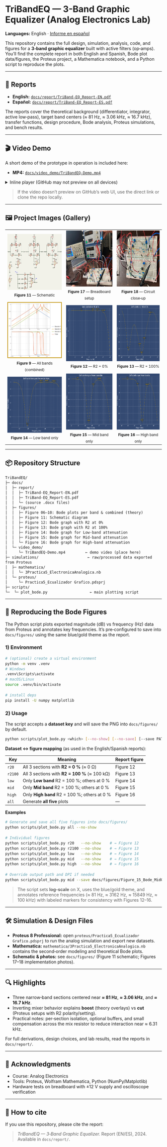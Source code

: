 # TriBandEQ — 3-Band Graphic Equalizer (Analog Electronics Lab)

**Languages:** English · [Informe en español](docs/report/TriBand-EQ_Report-ES.pdf)

This repository contains the full design, simulation, analysis, code, and figures for a **3‑band graphic equalizer** built with active filters (op‑amps). You’ll find the complete report in both English and Spanish, Bode plot data/figures, the Proteus project, a Mathematica notebook, and a Python script to reproduce the plots.

---

## 📄 Reports

* **English:** [`docs/report/TriBand-EQ_Report-EN.pdf`](docs/report/TriBand-EQ_Report-EN.pdf)
* **Español:** [`docs/report/TriBand-EQ_Report-ES.pdf`](docs/report/TriBand-EQ_Report-ES.pdf)

The reports cover the theoretical background (differentiator, integrator, active low‑pass), target band centers (≈ 81 Hz, ≈ 3.06 kHz, ≈ 16.7 kHz), transfer functions, design procedure, Bode analysis, Proteus simulations, and bench results.

---

## 🎬 Video Demo

A short demo of the prototype in operation is included here:

* **MP4:** [`docs/video_demo/TriBandEQ-Demo.mp4`](docs/video_demo/TriBandEQ-Demo.mp4)

<details>
<summary>Inline player (GitHub may not preview on all devices)</summary>

<video src="docs/video_demo/TriBandEQ-Demo.mp4" controls preload="metadata" width="720">
  Your browser does not support the video tag. Download the file instead:
  <a href="docs/video_demo/TriBandEQ-Demo.mp4">TriBandEQ-Demo.mp4</a>
</video>

</details>

> If the video doesn’t preview on GitHub’s web UI, use the direct link or clone the repo locally.

---

## 🖼 Project Images (Gallery)


<table>
  <tr>
    <td align="center"><img src="docs/figures/Figure%2011%20Graphic%20equalizer%20schematic%20diagram.png" alt="Figure 11 — Schematic diagram of the graphic equalizer" height="180"/><br><sub><b>Figure 11</b> — Schematic</sub></td>
    <td align="center"><img src="docs/figures/Figure%2017%20Physical%20implementation%20of%20the%20graphic%20equalizer.jpg" alt="Figure 17 — Physical implementation on breadboard" height="180"/><br><sub><b>Figure 17</b> — Breadboard setup</sub></td>
    <td align="center"><img src="docs/figures/Figure 18 Physical circuit of the graphic equalizer.jpg" alt="Figure 18 — Circuit close‑up (landscape)" height="180"/><br><sub><b>Figure 18</b> — Circuit close‑up</sub></td>
  </tr>
  <tr>
    <td align="center"><img src="docs/figures/Figure 10 Graphic equalizer bode graphs.png" alt="Figure 9 — Bode plot for the full equalizer (bands combined)" height="180"/><br><sub><b>Figure 9</b> — All bands (combined)</sub></td>
    <td align="center"><img src="docs/figures/Figure%2012%20Bode%20graph%20with%20R_2%200%25.png" alt="Figure 12 — Bode with R2 at 0%" height="180"/><br><sub><b>Figure 12</b> — R2 = 0%</sub></td>
    <td align="center"><img src="docs/figures/Figure 13 Bode graph with 100 R2.png" alt="Figure 13 — Bode with R2 at 100%" height="180"/><br><sub><b>Figure 13</b> — R2 = 100%</sub></td>
  </tr>
  <tr>
    <td align="center"><img src="docs/figures/Figure%2014%20Bode%20Graph%20for%20Low%20Frequency%20Attenuation.png" alt="Figure 14 — Low‑band attenuation" height="180"/><br><sub><b>Figure 14</b> — Low band only</sub></td>
    <td align="center"><img src="docs/figures/Figure%2015%20Bode%20Graph%20for%20Mid%20Frequency%20Attenuation.png" alt="Figure 15 — Mid‑band attenuation" height="180"/><br><sub><b>Figure 15</b> — Mid band only</sub></td>
    <td align="center"><img src="docs/figures/Figure%2016%20Bode%20Graph%20for%20High%20Frequency%20Attenuation.png" alt="Figure 16 — High‑band attenuation" height="180"/><br><sub><b>Figure 16</b> — High band only</sub></td>
  </tr>
</table>

---

## 📦 Repository Structure

```
TriBandEQ/
├─ docs/
│  ├─ report/
│  │  ├─ TriBand-EQ_Report-EN.pdf
│  │  ├─ TriBand-EQ_Report-ES.pdf
│  │  └─ (source .docx files)
│  ├─ figures/
│  │  ├─ Figure 06–10: Bode plots per band & combined (theory)
│  │  ├─ Figure 11: Schematic diagram
│  │  ├─ Figure 12: Bode graph with R2 at 0%
│  │  ├─ Figure 13: Bode graph with R2 at 100%
│  │  ├─ Figure 14: Bode graph for Low-band attenuation
│  │  ├─ Figure 15: Bode graph for Mid-band attenuation
│  │  └─ Figure 16: Bode graph for High-band attenuation
│  └─ video_demo/
│     └─ TriBandEQ-Demo.mp4         ← demo video (place here)
├─ simulations/                      ← raw/processed data exported from Proteus
│  ├─ mathematica/
│  │  └─ 3Practica5_ElectronicaAnalogica.nb
│  └─ proteus/
│     └─ Practica5_Ecualizador Grafico.pdsprj
├─ scripts/
└─  └─ plot_bode.py                   ← main plotting script
```

---

## 🧪 Reproducing the Bode Figures

The Python script plots exported magnitude (dB) vs frequency (Hz) data from Proteus and annotates key frequencies. It’s pre‑configured to save into `docs/figures/` using the same blue/gold theme as the report.

### 1) Environment

```bash
# (optional) create a virtual environment
python -m venv .venv
# Windows
.venv\Scripts\activate
# macOS/Linux
source .venv/bin/activate

# install deps
pip install -U numpy matplotlib
```

### 2) Usage

The script accepts a **dataset key** and will save the PNG into `docs/figures/` by default.

```bash
python scripts/plot_bode.py <which> [--no-show] [--no-save] [--save PATH] [--dpi 180]
```

**Dataset ↔ figure mapping** (as used in the English/Spanish reports):

| Key     | Meaning                                       | Report figure |
| ------- | --------------------------------------------- | ------------- |
| `r20`   | All 3 sections with **R2 = 0 %** (≈ 0 Ω)      | Figure 12     |
| `r2100` | All 3 sections with **R2 = 100 %** (≈ 100 kΩ) | Figure 13     |
| `low`   | Only **Low band** R2 = 100 %; others at 0 %   | Figure 14     |
| `mid`   | Only **Mid band** R2 = 100 %; others at 0 %   | Figure 15     |
| `high`  | Only **High band** R2 = 100 %; others at 0 %  | Figure 16     |
| `all`   | Generate **all five** plots                   | —             |

**Examples**

```bash
# Generate and save all five figures into docs/figures/
python scripts/plot_bode.py all --no-show

# Individual figures
python scripts/plot_bode.py r20   --no-show    # → Figure 12
python scripts/plot_bode.py r2100 --no-show    # → Figure 13
python scripts/plot_bode.py low   --no-show    # → Figure 14
python scripts/plot_bode.py mid   --no-show    # → Figure 15
python scripts/plot_bode.py high  --no-show    # → Figure 16

# Override output path and DPI if needed
python scripts/plot_bode.py mid --save docs/figures/Figure_15_Bode_MidOnly.png --dpi 200 --no-show
```

> The script sets **log‑scale** on X, uses the blue/gold theme, and annotates reference frequencies (≈ 81 Hz, ≈ 3162 Hz, ≈ 15849 Hz, ≈ 100 kHz) with labeled markers for consistency with Figures 12–16.

---

## 🛠️ Simulation & Design Files

* **Proteus 8 Professional:** open `proteus/Practica5_Ecualizador Grafico.pdsprj` to run the analog simulation and export new datasets.
* **Mathematica:** `mathematica/3Practica5_ElectronicaAnalogica.nb` contains the second‑order modeling and theoretical Bode plots.
* **Schematic & photos:** see `docs/figures/` (Figure 11 schematic; Figures 17–18 implementation photos).

---

## 🔍 Highlights

* Three narrow‑band sections centered near **≈ 81 Hz**, **≈ 3.06 kHz**, and **≈ 16.7 kHz**.
* Inverting mixer behavior explains **boost** (theory overlays) vs **cut** (Proteus setups with R2 polarity/setting).
* Practical notes: per‑section isolation, optional buffers, and small compensation across the mix resistor to reduce interaction near ≈ 6.31 kHz.

For full derivations, design choices, and lab results, read the reports in `docs/report/`.

---

## 🙌 Acknowledgments

* Course: Analog Electronics
* Tools: Proteus, Wolfram Mathematica, Python (NumPy/Matplotlib)
* Hardware tests on breadboard with ±12 V supply and oscilloscope verification

---

## 🤝 How to cite

If you use this repository, please cite the report:

> *TriBandEQ — 3‑Band Graphic Equalizer.* Report (EN/ES), 2024. Available in `docs/report/`.

